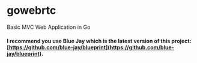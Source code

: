 # gowebrtc

Basic MVC Web Application in Go

#### I recommend you use Blue Jay which is the latest version of this project: [https://github.com/blue-jay/blueprint](https://github.com/blue-jay/blueprint).